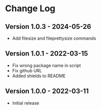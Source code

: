 # Change Log

## Version 1.0.3 - 2024-05-26

- Add filesize and fileprettysize commands

## Version 1.0.1 - 2022-03-15

- Fix wrong package name in script
- Fix github URL
- Added shields to README

## Version 1.0.0 - 2022-03-11

- Initial release
